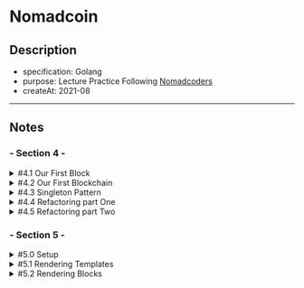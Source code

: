 # Nomadcoin

## Description

- specification: Golang
- purpose: Lecture Practice Following [Nomadcoders](https://nomadcoders.co/)
- createAt: 2021-08

---

## Notes

### - Section 4 -

<!-- 4.1 -->
<details><summary>#4.1 Our First Block</summary>

- What is one-way-function
- What is hash
- Generate genesis block with SHA256

</details>

<!-- 4.2 -->
<details><summary>#4.2 Our First Blockchain</summary>
  
- Make blocks as chain
- Genarate blocks through functions

</details>

<!-- 4.3 -->
<details><summary>#4.3 Singleton Pattern</summary>

- Refactoring to separated module
- What is singleton pattern

</details>

<!-- 4.4 -->
<details><summary>#4.4 Refactoring part One</summary>

- What is [sync.Once.Do](https://pkg.go.dev/sync@go1.16.7#Once.Do)
- Reactor codes to apply singleton pattern

</details>

<!-- 4.5 -->
<details><summary>#4.5 Refactoring part Two</summary>

- Continuing refactoring

</details>

### - Section 5 -

<!-- 5.0 -->
<details><summary>#5.0 Setup</summary>

- Basic Setting for web server

```go
// Simple Example
package main

import (
	"fmt"
	"net/http"
)

const port string = ":4000"

func home(rw http.ResponseWriter, r *http.Request) {
	fmt.Fprintf(rw, "Hello World!")
}

func main() {
	http.HandleFunc("/", home)
	fmt.Printf("Server listening on port http://localhost%s\n", port)
	http.ListenAndServe(port, nil)
}

```

</details>

<!-- 5.1 -->
<details><summary>#5.1 Rendering Templates</summary>

- How to use HTML template on go server

</details>

<!-- 5.2 -->
<details><summary>#5.2 Rendering Blocks</summary>

- Add

</details>
